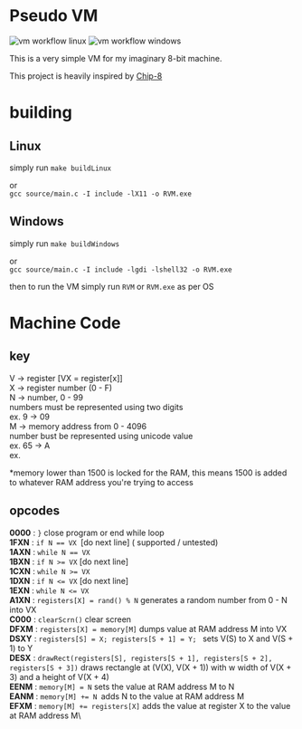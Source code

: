 # Pseudo VM
![vm workflow linux](https://github.com/ColleagueRiley/psudeo-Virtual-Machine/actions/workflows/linux.yml/badge.svg)
![vm workflow windows](https://github.com/ColleagueRiley/psudeo-Virtual-Machine/actions/workflows/windows.yml/badge.svg)

This is a very simple VM for my imaginary 8-bit machine. 

This project is heavily inspired by [Chip-8](https://en.wikipedia.org/wiki/CHIP-8)

# building 

## Linux
simply run `make buildLinux`

or\
`gcc source/main.c -I include -lX11 -o RVM.exe`

## Windows
simply run `make buildWindows`

or\
`gcc source/main.c -I include -lgdi -lshell32 -o RVM.exe`


then to run the VM simply run `RVM` or `RVM.exe` as per OS


# Machine Code
## key

V -> register [VX = register[x]]\
X -> register number (0 - F)\
N -> number, 0 - 99\
        numbers must be represented using two digits\
        ex. 9 -> 09\
M -> memory address from 0 - 4096\
number bust be represented using unicode value\
ex. 65 -> A\
ex. 

*memory lower than 1500 is locked for the RAM,
this means 1500 is added to whatever RAM address you're trying to access

## opcodes

**0000** : `}` close program or end while loop\
**1FXN** : `if N == VX `[do next line] ( supported / untested)\
**1AXN** : `while N == VX`\
**1BXN** : `if N >= VX` [do next line]\
**1CXN** : `while N >= VX` \
**1DXN** : `if N <= VX` [do next line]\
**1EXN** : `while N <= VX`\
**A1XN** : `registers[X] = rand() % N` generates a random number from 0 - N into VX\
**C000** : `clearScrn()` clear screen\
**DFXM** : `registers[X] = memory[M]` dumps value at RAM address M into VX\
**DSXY** : `registers[S] = X; registers[S + 1] = Y; ` sets V(S) to X and V(S + 1) to Y\
**DESX** : `drawRect(registers[S], registers[S + 1], registers[S + 2], registers[S + 3])` draws rectangle at (V(X), V(X + 1)) with w width of V(X + 3) and a height of V(X + 4)\
**EENM** : `memory[M] = N` sets the value at RAM address M to N\
**EANM** : `memory[M] += N `adds N to the value at RAM address M\
**EFXM** : `memory[M] += registers[X]` adds the value at register X to the value at RAM address M\